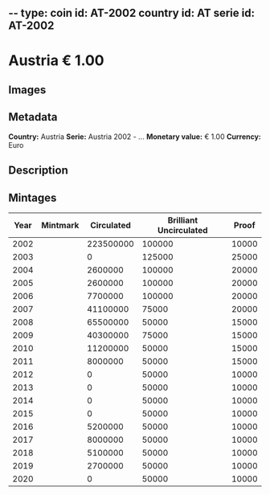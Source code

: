 --
type: coin
id: AT-2002
country id: AT
serie id: AT-2002
--

# Austria € 1.00

## Images


## Metadata

**Country:** Austria
**Serie:** Austria 2002 - ...
**Monetary value:** € 1.00
**Currency:** Euro

## Description


## Mintages
| Year | Mintmark | Circulated | Brilliant Uncirculated | Proof |
| ---- | -------- | ---------- | ---------------------- | ----- |
| 2002 |  | 223500000| 100000 | 10000 |
| 2003 |  | 0| 125000 | 25000 |
| 2004 |  | 2600000| 100000 | 20000 |
| 2005 |  | 2600000| 100000 | 20000 |
| 2006 |  | 7700000| 100000 | 20000 |
| 2007 |  | 41100000| 75000 | 20000 |
| 2008 |  | 65500000| 50000 | 15000 |
| 2009 |  | 40300000| 75000 | 15000 |
| 2010 |  | 11200000| 50000 | 15000 |
| 2011 |  | 8000000| 50000 | 15000 |
| 2012 |  | 0| 50000 | 10000 |
| 2013 |  | 0| 50000 | 10000 |
| 2014 |  | 0| 50000 | 10000 |
| 2015 |  | 0| 50000 | 10000 |
| 2016 |  | 5200000| 50000 | 10000 |
| 2017 |  | 8000000| 50000 | 10000 |
| 2018 |  | 5100000| 50000 | 10000 |
| 2019 |  | 2700000| 50000 | 10000 |
| 2020 |  | 0| 50000 | 10000 |
